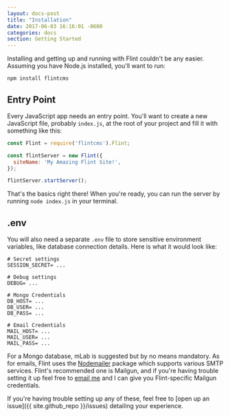 ```yaml
---
layout: docs-post
title: "Installation"
date: 2017-06-03 16:16:01 -0600
categories: docs
section: Getting Started
---
```

Installing and getting up and running with Flint couldn't be any easier. Assuming you have Node.js installed, you'll want to run:

```
npm install flintcms
```

## Entry Point

Every JavaScript app needs an entry point. You'll want to create a new JavaScript file, probably `index.js`, at the root of your project and fill it with something like this:

```js
const Flint = require('flintcms').Flint;

const flintServer = new Flint({
  siteName: 'My Amazing Flint Site!',
});

flintServer.startServer();
```

That's the basics right there! When you're ready, you can run the server by running `node index.js` in your terminal.

## .env

You will also need a separate `.env` file to store sensitive environment variables, like database connection details. Here is what it would look like:

```
# Secret settings
SESSION_SECRET= ...

# Debug settings
DEBUG= ...

# Mongo Credentials
DB_HOST= ...
DB_USER= ...
DB_PASS= ...

# Email Credentials
MAIL_HOST= ...
MAIL_USER= ...
MAIL_PASS= ...
```

For a Mongo database, mLab is suggested but by no means mandatory. As for emails, Flint uses the [Nodemailer](https://nodemailer.com/about/) package which supports various SMTP services. Flint's recommended one is Mailgun, and if you're having trouble setting it up feel free to [email me](hello@jasonet.co) and I can give you Flint-specific Mailgun credentials.

If you're having trouble setting up any of these, feel free to [open up an issue]({{ site.github_repo }}/issues) detailing your experience.
